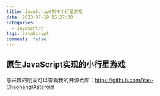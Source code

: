 ```yaml
---
title: JavaScript制作小行星游戏
date: 2023-07-19 15:27:30
categories:
  - JavaScript
tags: JavaScript
comments: false
---
```


## 原生JavaScript实现的小行星游戏

感兴趣的朋友可以查看我的开源仓库：https://github.com/Yao-Chaohang/Asteroid